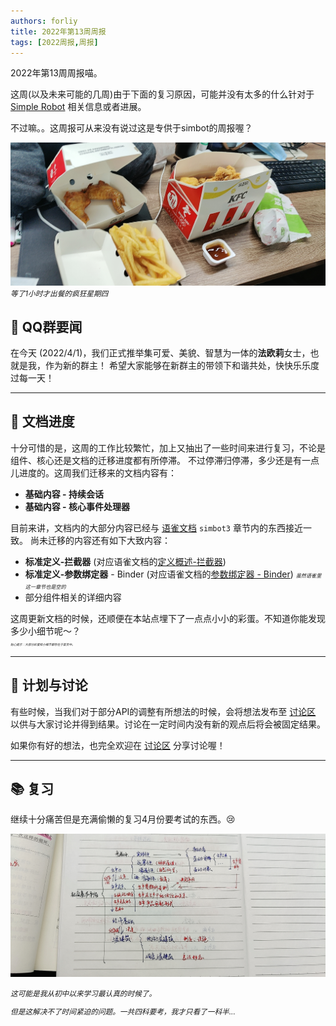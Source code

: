 ```yaml
---
authors: forliy
title: 2022年第13周周报
tags: [2022周报,周报]
---
```


2022年第13周周报喵。

<!--truncate-->

这周(以及未来可能的几周)由于下面的复习原因，可能并没有太多的什么针对于 [Simple Robot](https://github.com/ForteScarlet/simpler-robot) 相关信息或者进展。

不过嘛。。这周报可从来没有说过这是专供于simbot的周报喔？

[![](chicken.jpg)](chicken.jpg)
<small><i>等了1小时才出餐的疯狂星期四</i></small>

## 👑 QQ群要闻
在今天 (2022/4/1)，我们正式推举集可爱、美貌、智慧为一体的**法欧莉**女士，也就是我，作为新的群主！
希望大家能够在新群主的带领下和谐共处，快快乐乐度过每一天！

<hr />

## 📖 文档进度
十分可惜的是，这周的工作比较繁忙，加上又抽出了一些时间来进行复习，不论是组件、核心还是文档的迁移进度都有所停滞。
不过停滞归停滞，多少还是有一点儿进度的。这周我们迁移来的文档内容有：
- **基础内容 - 持续会话** 
- **基础内容 - 核心事件处理器**

目前来讲，文档内的大部分内容已经与 [语雀文档](https://www.yuque.com/simpler-robot/simpler-robot-doc) `simbot3`
章节内的东西接近一致。
尚未迁移的内容还有如下大致内容：
- **标准定义-拦截器** (对应语雀文档的[定义概述-拦截器](https://www.yuque.com/simpler-robot/simpler-robot-doc/gg762t))
- **标准定义-参数绑定器** - Binder (对应语雀文档的[参数绑定器 - Binder](https://www.yuque.com/simpler-robot/simpler-robot-doc/mnxvam)) 
    <small><small><small><i>虽然语雀里这一章节也是空的</i></small></small></small>
- 部分组件相关的详细内容

这周更新文档的时候，还顺便在本站点埋下了一点点小小的彩蛋。不知道你能发现多少小细节呢～？ <br />
<small><small><small><small><small><small>
<i>贴心提示：大部分彩蛋和小细节都存在于首页中。</i>
</small></small></small></small></small></small>

<hr />

## 💬 计划与讨论
有些时候，当我们对于部分API的调整有所想法的时候，会将想法发布至 [讨论区](https://github.com/ForteScarlet/simpler-robot/discussions) 
以供与大家讨论并得到结果。讨论在一定时间内没有新的观点后将会被固定结果。

如果你有好的想法，也完全欢迎在 [讨论区](https://github.com/ForteScarlet/simpler-robot/discussions) 分享讨论喔！

<hr />

## 📚 复习
继续十分痛苦但是充满偷懒的复习4月份要考试的东西。😢  


[![](study.jpg)](study.jpg)

<small>

*这可能是我从初中以来学习最认真的时候了。*

*但是这解决不了时间紧迫的问题。一共四科要考，我才只看了一科半...*


</small>



